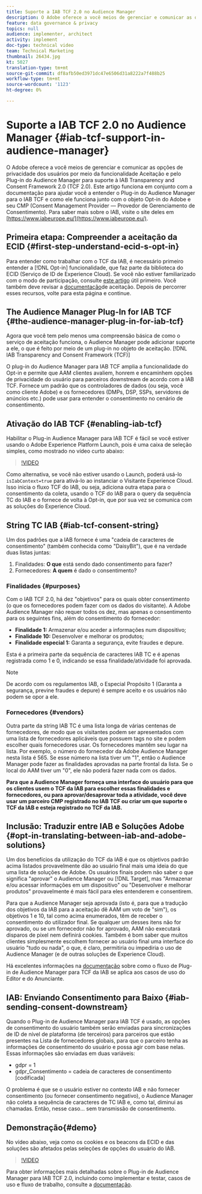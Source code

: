 ```yaml
---
title: Suporte a IAB TCF 2.0 no Audience Manager
description: O Adobe oferece a você meios de gerenciar e comunicar as opções de privacidade dos usuários por meio da funcionalidade Aceitação e pelo Plug-in do Audience Manager para suporte à IAB Transparency and Consent Framework 2.0 (TCF 2.0). Este artigo funciona em conjunto com a documentação para ajudar você a entender o Plug-in do Audience Manager para o IAB TCF e como ele funciona junto com o objeto Opt-in do Adobe e seu CMP (Consent Management Provider — Provedor de Gerenciamento de Consentimento).
feature: data governance & privacy
topics: null
audience: implementer, architect
activity: implement
doc-type: technical video
team: Technical Marketing
thumbnail: 26434.jpg
kt: 5027
translation-type: tm+mt
source-git-commit: df8afb50ed3971dc47e6506d31a8222a7f488b25
workflow-type: tm+mt
source-wordcount: '1123'
ht-degree: 0%

---
```



# Suporte a IAB TCF 2.0 no Audience Manager {#iab-tcf-support-in-audience-manager}

O Adobe oferece a você meios de gerenciar e comunicar as opções de privacidade dos usuários por meio da funcionalidade Aceitação e pelo Plug-in do Audience Manager para suporte à IAB Transparency and Consent Framework 2.0 (TCF 2.0). Este artigo funciona em conjunto com a documentação para ajudar você a entender o Plug-in do Audience Manager para o IAB TCF e como ele funciona junto com o objeto Opt-in do Adobe e seu CMP (Consent Management Provider — Provedor de Gerenciamento de Consentimento). Para saber mais sobre o IAB, visite o site deles em [https://www.iabeurope.eu/](https://www.iabeurope.eu/).

## Primeira etapa: Compreender a aceitação da ECID {#first-step-understand-ecid-s-opt-in}

Para entender como trabalhar com o TCF da IAB, é necessário primeiro entender a [!DNL Opt-in] funcionalidade, que faz parte da biblioteca do ECID (Serviço de ID de Experience Cloud). Se você não estiver familiarizado com o modo de participação, consulte [este artigo](https://docs.adobe.com/content/help/en/core-services-learn/tutorials/id-service/use-opt-in-to-control-experience-cloud-activities-based-on-user-consent.html) útil primeiro. Você também deve revisar a [documentação](https://docs.adobe.com/content/help/pt-BR/id-service/using/implementation/opt-in-service/optin-overview.html)de aceitação. Depois de percorrer esses recursos, volte para esta página e continue.

## The Audience Manager Plug-In for IAB TCF {#the-audience-manager-plug-in-for-iab-tcf}

Agora que você tem pelo menos uma compreensão básica de como o serviço de aceitação funciona, o Audience Manager pode adicionar suporte a ele, o que é feito por meio de um plug-in no objeto de aceitação. [!DNL IAB Transparency and Consent Framework (TCF)]

O plug-in do Audience Manager para IAB TCF amplia a funcionalidade do Opt-in e permite que AAM clientes avaliem, honrem e encaminhem opções de privacidade do usuário para parceiros downstream de acordo com a IAB TCF. Fornece um padrão que os controladores de dados (ou seja, você como cliente Adobe) e os fornecedores (DMPs, DSP, SSPs, servidores de anúncios etc.) pode usar para entender o consentimento no cenário de consentimento.

## Ativação do IAB TCF {#enabling-iab-tcf}

Habilitar o Plug-in Audience Manager para IAB TCF é fácil se você estiver usando o Adobe Experience Platform Launch, pois é uma caixa de seleção simples, como mostrado no vídeo curto abaixo:

>[!VIDEO](https://video.tv.adobe.com/v/26433/?quality=12)

Como alternativa, se você não estiver usando o Launch, poderá usá-lo `isIabContext=true` para ativá-lo ao instanciar o Visitante Experience Cloud. Isso inicia o fluxo TCF do IAB, ou seja, adiciona outra etapa para o consentimento da coleta, usando o TCF do IAB para o query da sequência TC do IAB e o fornece de volta à Opt-in, que por sua vez se comunica com as soluções do Experience Cloud.

## String TC IAB {#iab-tcf-consent-string}

Um dos padrões que a IAB fornece é uma &quot;cadeia de caracteres de consentimento&quot; (também conhecida como &quot;DaisyBit&quot;), que é na verdade duas listas juntas:

1. Finalidades: **O que** está sendo dado consentimento para fazer?
1. Fornecedores: **A quem** é dado o consentimento?

### Finalidades {#purposes}

Com o IAB TCF 2.0, há dez &quot;objetivos&quot; para os quais obter consentimento (o que os fornecedores podem fazer com os dados do visitante). A Adobe Audience Manager não requer todos os dez, mas apenas o consentimento para os seguintes fins, além do consentimento do fornecedor:

* **Finalidade 1:** Armazenar e/ou aceder a informações num dispositivo;
* **Finalidade 10:** Desenvolver e melhorar os produtos;
* **Finalidade especial 1:** Garanta a segurança, evite fraudes e depure.

Esta é a primeira parte da sequência de caracteres IAB TC e é apenas registrada como 1 e 0, indicando se essa finalidade/atividade foi aprovada.

>[!NOTE]
>
>De acordo com os regulamentos IAB, o Especial Propósito 1 (Garanta a segurança, previne fraudes e depure) é sempre aceito e os usuários não podem se opor a ele.

### Fornecedores {#vendors}

Outra parte da string IAB TC é uma lista longa de várias centenas de fornecedores, de modo que os visitantes podem ser apresentados com uma lista de fornecedores aplicáveis que possuem tags no site e podem escolher quais fornecedores usar. Os fornecedores mantêm seu lugar na lista. Por exemplo, o número do fornecedor da Adobe Audience Manager nesta lista é 565. Se esse número na lista tiver um &quot;1&quot;, então o Audience Manager pode fazer as finalidades aprovadas na parte frontal da lista. Se o local do AAM tiver um &quot;0&quot;, ele não poderá fazer nada com os dados.

**Para que a Audience Manager forneça uma interface do usuário para que os clientes usem o TCF da IAB para escolher essas finalidades e fornecedores, ou para aprovar/desaprovar toda a atividade, você deve usar um parceiro CMP registrado no IAB TCF ou criar um que suporte o TCF da IAB e esteja registrado no TCF da IAB.**

## Inclusão: Traduzir entre IAB e Soluções Adobe {#opt-in-translating-between-iab-and-adobe-solutions}

Um dos benefícios da utilização do TCF da IAB é que os objetivos padrão acima listados provavelmente dão ao usuário final mais uma ideia do que uma lista de soluções de Adobe. Os usuários finais podem não saber o que significa &quot;aprovar&quot; o Audience Manager ou [!DNL Target], mas &quot;Armazenar e/ou acessar informações em um dispositivo&quot; ou &quot;Desenvolver e melhorar produtos&quot; provavelmente é mais fácil para eles entenderem e consentirem.

Para que a Audience Manager seja aprovada (isto é, para que a tradução dos objetivos da IAB para a aceitação dê AAM um voto de &quot;sim&quot;), os objetivos 1 e 10, tal como acima enumerados, têm de receber o consentimento do utilizador final. Se qualquer um desses itens não for aprovado, ou se um fornecedor não for aprovado, AAM não executará disparos de pixel nem definirá cookies. Também é bom saber que muitos clientes simplesmente escolhem fornecer ao usuário final uma interface do usuário &quot;tudo ou nada&quot;, o que, é claro, permitiria ou impediria o uso de Audience Manager (e de outras soluções de Experience Cloud).

Há excelentes informações na [documentação](https://marketing.adobe.com/resources/help/en_US/aam/aam-iab-plugin.html) sobre como o fluxo de Plug-in de Audience Manager para TCF da IAB se aplica aos casos de uso do Editor e do Anunciante.

## IAB: Enviando Consentimento para Baixo {#iab-sending-consent-downstream}

Quando o Plug-in de Audience Manager para IAB TCF é usado, as opções de consentimento do usuário também serão enviadas para sincronizações de ID de nível de plataforma (de terceiros) para parceiros que estão presentes na Lista de fornecedores globais, para que o parceiro tenha as informações de consentimento do usuário e possa agir com base nelas. Essas informações são enviadas em duas variáveis:

* gdpr = 1
* gdpr_Consentimento = cadeia de caracteres de consentimento [codificada]

O problema é que se o usuário estiver no contexto IAB e não fornecer consentimento (ou fornecer consentimento negativo), o Audience Manager não coleta a sequência de caracteres de TC IAB e, como tal, diminui as chamadas. Então, nesse caso... sem transmissão de consentimento.

## Demonstração{#demo}

No vídeo abaixo, veja como os cookies e os beacons da ECID e das soluções são afetados pelas seleções de opções do usuário do IAB.

>[!VIDEO](https://video.tv.adobe.com/v/26434/?quality=12)

Para obter informações mais detalhadas sobre o Plug-in de Audience Manager para IAB TCF 2.0, incluindo como implementar e testar, casos de uso e fluxo de trabalho, consulte a [documentação](https://docs.adobe.com/content/help/en/audience-manager/user-guide/overview/data-privacy/consent-management/aam-iab-plugin.html).
